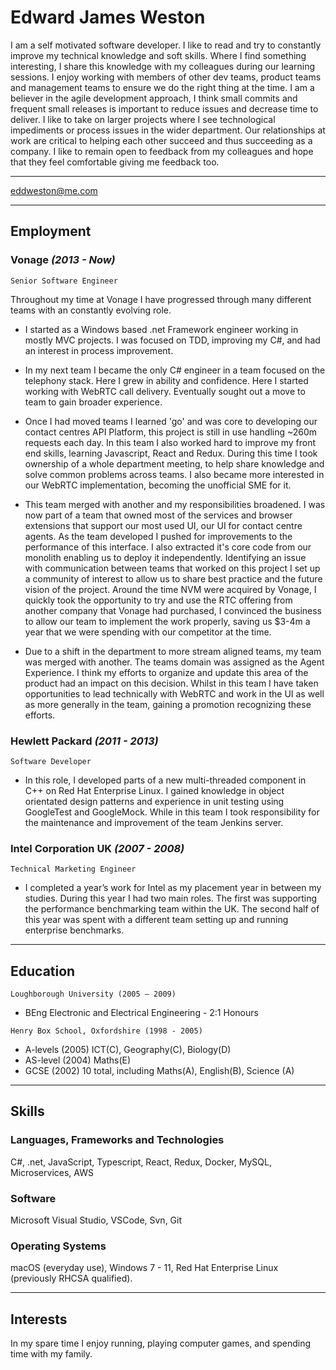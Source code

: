 # Edward James Weston

I am a self motivated software developer. I like to read and try to constantly improve my technical knowledge and soft skills. Where I find something interesting, I share this knowledge with my colleagues during our learning sessions. I enjoy working with members of other dev teams, product teams and management teams to ensure we do the right thing at the time. I am a believer in the agile development approach, I think small commits and frequent small releases is important to reduce issues and decrease time to deliver. I like to take on larger projects where I see technological impediments or process issues in the wider department. Our relationships at work are critical to helping each other succeed and thus succeeding as a company. I like to remain open to feedback from my colleagues and hope that they feel comfortable giving me feedback too.

***
<eddweston@me.com>
***

## Employment

### Vonage _(2013 - Now)_

 `Senior Software Engineer`

Throughout my time at Vonage I have progressed through many different teams with an constantly evolving role.

- I started as a Windows based .net Framework engineer working in mostly MVC projects. I was focused on TDD, improving my C#, and had an interest in process improvement.

- In my next team I became the only C# engineer in a team focused on the telephony stack. Here I grew in ability and confidence. Here I started working with WebRTC call delivery. Eventually sought out a move to team to gain broader experience.

- Once I had moved teams I learned 'go' and was core to developing our contact centres API Platform, this project is still in use handling ~260m requests each day. In this team I also worked hard to improve my front end skills, learning Javascript, React and Redux. During this time I took ownership of a whole department meeting, to help share knowledge and solve common problems across teams. I also became more interested in our WebRTC implementation, becoming the unofficial SME for it.

- This team merged with another and my responsibilities broadened. I was now part of a team that owned most of the services and browser extensions that support our most used UI, our UI for contact centre agents. As the team developed I pushed for improvements to the performance of this interface. I also extracted it's core code from our monolith enabling us to deploy it independently. Identifying an issue with communication between teams that worked on this project I set up a community of interest to allow us to share best practice and the future vision of the project. Around the time NVM were acquired by Vonage, I quickly took the opportunity to try and use the RTC offering from another company that Vonage had purchased, I convinced the business to allow our team to implement the work properly, saving us $3-4m a year that we were spending with our competitor at the time.

- Due to a shift in the department to more stream aligned teams, my team was merged with another. The teams domain was assigned as the Agent Experience. I think my efforts to organize and update this area of the product had an impact on this decision. Whilst in this team I have taken opportunities to lead technically with WebRTC and work in the UI as well as more generally in the team, gaining a promotion recognizing these efforts.

### Hewlett Packard _(2011 - 2013)_

`Software Developer`

- In this role, I developed parts of a new multi-threaded component in C++ on Red Hat Enterprise Linux. I gained knowledge in object orientated design patterns and experience in unit testing using GoogleTest and GoogleMock. While in this team I took responsibility for the maintenance and improvement of the team Jenkins server.

### Intel Corporation UK _(2007 - 2008)_

`Technical Marketing Engineer`

- I completed a year’s work for Intel as my placement year in between my studies. During this year I had two main roles. The first was supporting the performance benchmarking team within the UK. The second half of this year was spent with a different team setting up and running enterprise benchmarks.

***

## Education

`Loughborough University (2005 – 2009)`

- BEng Electronic and Electrical Engineering - 2:1 Honours

`Henry Box School, Oxfordshire (1998 - 2005)`

- A-levels (2005) ICT(C), Geography(C), Biology(D)
- AS-level (2004) Maths(E)
- GCSE (2002) 10 total, including Maths(A), English(B), Science (A)

***

## Skills

### Languages, Frameworks and Technologies

C#, .net, JavaScript, Typescript, React, Redux, Docker, MySQL, Microservices, AWS

### Software

Microsoft Visual Studio, VSCode, Svn, Git

### Operating Systems

macOS (everyday use), Windows 7 - 11, Red Hat Enterprise Linux (previously RHCSA qualified).

***

## Interests

In my spare time I enjoy running, playing computer games, and spending time with my family.
